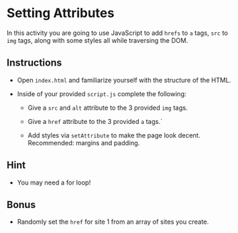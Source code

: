 # Setting Attributes

In this activity you are going to use JavaScript to add `hrefs` to `a` tags, `src` to `img` tags, along with some styles all while traversing the DOM.

## Instructions

- Open `index.html` and familiarize yourself with the structure of the HTML.

- Inside of your provided `script.js` complete the following:

  - Give a `src` and `alt` attribute to the 3 provided `img` tags.

  - Give a `href` attribute to the 3 provided `a` tags.`

  - Add styles via `setAttribute` to make the page look decent. Recommended: margins and padding.

## Hint

- You may need a for loop!

## Bonus

- Randomly set the `href` for site 1 from an array of sites you create.
